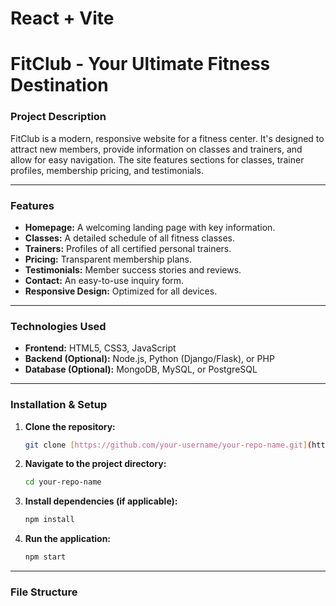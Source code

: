 # React + Vite

# FitClub - Your Ultimate Fitness Destination

### Project Description

FitClub is a modern, responsive website for a fitness center. It's designed to attract new members, provide information on classes and trainers, and allow for easy navigation. The site features sections for classes, trainer profiles, membership pricing, and testimonials.

---

### Features

-   **Homepage:** A welcoming landing page with key information.
-   **Classes:** A detailed schedule of all fitness classes.
-   **Trainers:** Profiles of all certified personal trainers.
-   **Pricing:** Transparent membership plans.
-   **Testimonials:** Member success stories and reviews.
-   **Contact:** An easy-to-use inquiry form.
-   **Responsive Design:** Optimized for all devices.

---

### Technologies Used

-   **Frontend:** HTML5, CSS3, JavaScript
-   **Backend (Optional):** Node.js, Python (Django/Flask), or PHP
-   **Database (Optional):** MongoDB, MySQL, or PostgreSQL

---

### Installation & Setup

1.  **Clone the repository:**
    ```bash
    git clone [https://github.com/your-username/your-repo-name.git](https://github.com/your-username/your-repo-name.git)
    ```
2.  **Navigate to the project directory:**
    ```bash
    cd your-repo-name
    ```
3.  **Install dependencies (if applicable):**
    ```bash
    npm install
    ```
4.  **Run the application:**
    ```bash
    npm start
    ```

---

### File Structure
